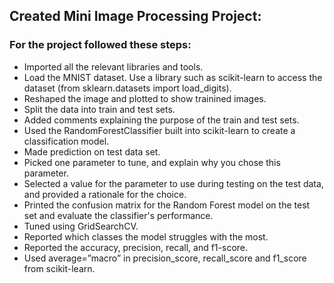 ## Created Mini Image Processing Project:

### For the project followed these steps:
* Imported all the relevant libraries and tools.
* Load the MNIST dataset. Use a library such as scikit-learn to access the dataset (from sklearn.datasets import load_digits).
* Reshaped the image and plotted to show trainined images.
* Split the data into train and test sets.
* Added comments explaining the purpose of the train and test sets.
* Used the RandomForestClassifier built into scikit-learn to create a classification model.
* Made prediction on test data set.
* Picked one parameter to tune, and explain why you chose this parameter.
* Selected a value for the parameter to use during testing on the test data, and provided a rationale for the choice.
* Printed the confusion matrix for the Random Forest model on the test set and evaluate the classifier's performance.
* Tuned using GridSearchCV.
* Reported which classes the model struggles with the most.
* Reported the accuracy, precision, recall, and f1-score.
* Used average=”macro” in precision_score, recall_score and f1_score from scikit-learn.
